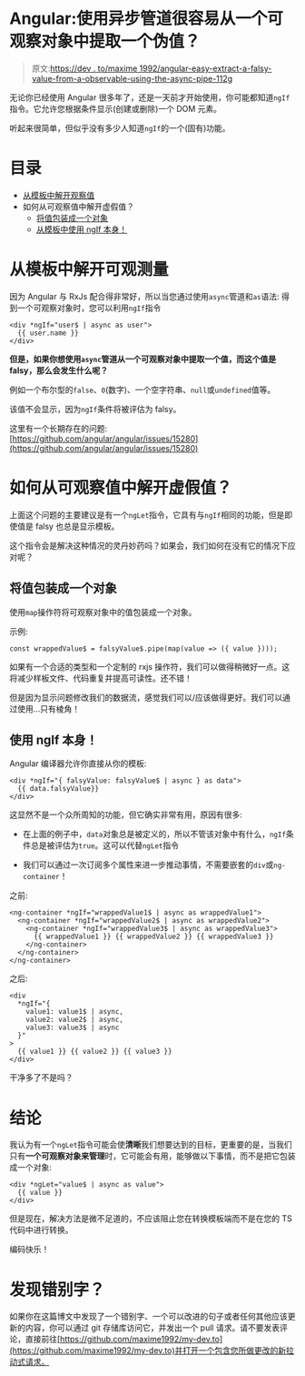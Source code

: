 # Angular:使用异步管道很容易从一个可观察对象中提取一个伪值？

> 原文:[https://dev . to/maxime 1992/angular-easy-extract-a-falsy-value-from-a-observable-using-the-async-pipe-112g](https://dev.to/maxime1992/angular-easily-extract-a-falsy-value-from-an-observable-using-the-async-pipe-112g)

无论你已经使用 Angular 很多年了，还是一天前才开始使用，你可能都知道`ngIf`指令。它允许您根据条件显示(创建或删除)一个 DOM 元素。

听起来很简单，但似乎没有多少人知道`ngIf`的一个(固有)功能。

# [](#table-of-content)目录

*   [从模板中解开观察值](#unwrap-observables-from-the-template)
*   如何从可观察值中解开虚假值？
    *   [将值包装成一个对象](#wrap-the-value-into-an-object)
    *   [从模板中使用 ngIf 本身！](#use-ng-if-itself-from-the-template)

# [](#unwrap-observables-from-the-template)从模板中解开可观测量

因为 Angular 与 RxJs 配合得非常好，所以当您通过使用`async`管道和`as`语法:
得到一个可观察对象时，您可以利用`ngIf`指令

```
<div *ngIf="user$ | async as user">
  {{ user.name }}
</div> 
```

**但是，如果你想使用`async`管道从一个可观察对象中提取一个值，而这个值是 falsy，那么会发生什么呢？**

例如一个布尔型的`false`、`0`(数字)、一个空字符串、`null`或`undefined`值等。

该值不会显示，因为`ngIf`条件将被评估为 falsy。

这里有一个长期存在的问题:[https://github.com/angular/angular/issues/15280](https://github.com/angular/angular/issues/15280)

# [](#how-to-unwrap-falsy-values-from-an-observable)如何从可观察值中解开虚假值？

上面这个问题的主要建议是有一个`ngLet`指令，它具有与`ngIf`相同的功能，但是即使值是 falsy 也总是显示模板。

这个指令会是解决这种情况的灵丹妙药吗？如果会，我们如何在没有它的情况下应对呢？

## [](#wrap-the-value-into-an-object)将值包装成一个对象

使用`map`操作符将可观察对象中的值包装成一个对象。

示例:

```
const wrappedValue$ = falsyValue$.pipe(map(value => ({ value }))); 
```

如果有一个合适的类型和一个定制的 rxjs 操作符，我们可以做得稍微好一点。这将减少样板文件、代码重复并提高可读性。还不错！

但是因为显示问题修改我们的数据流，感觉我们可以/应该做得更好。我们可以通过使用...只有棱角！

## [](#use-ngif-itself)使用 ngIf 本身！

Angular 编译器允许你直接从你的模板:

```
<div *ngIf="{ falsyValue: falsyValue$ | async } as data">
  {{ data.falsyValue}}
</div> 
```

这显然不是一个众所周知的功能，但它确实非常有用，原因有很多:

*   在上面的例子中，`data`对象总是被定义的，所以不管该对象中有什么，`ngIf`条件总是被评估为`true`。这可以代替`ngLet`指令

*   我们可以通过一次订阅多个属性来进一步推动事情，不需要嵌套的`div`或`ng-container`！

之前:

```
<ng-container *ngIf="wrappedValue1$ | async as wrappedValue1">
  <ng-container *ngIf="wrappedValue2$ | async as wrappedValue2">
    <ng-container *ngIf="wrappedValue3$ | async as wrappedValue3">
      {{ wrappedValue1 }} {{ wrappedValue2 }} {{ wrappedValue3 }}
    </ng-container>
  </ng-container>
</ng-container> 
```

之后:

```
<div
  *ngIf="{
    value1: value1$ | async,
    value2: value2$ | async,
    value3: value3$ | async
  }"
>
  {{ value1 }} {{ value2 }} {{ value3 }}
</div> 
```

干净多了不是吗？

# [](#conclusion)结论

我认为有一个`ngLet`指令可能会使**清晰**我们想要达到的目标，更重要的是，当我们只有**一个可观察对象来管理**时，它可能会有用，能够做以下事情，而不是把它包装成一个对象:

```
<div *ngLet="value$ | async as value">
  {{ value }}
</div> 
```

但是现在，解决方法是微不足道的，不应该阻止您在转换模板端而不是在您的 TS 代码中进行转换。

编码快乐！

# [](#found-a-typo)发现错别字？

如果你在这篇博文中发现了一个错别字、一个可以改进的句子或者任何其他应该更新的内容，你可以通过 git 存储库访问它，并发出一个 pull 请求。请不要发表评论，直接前往[https://github.com/maxime1992/my-dev.to](https://github.com/maxime1992/my-dev.to)并打开一个包含您所做更改的新拉动式请求。